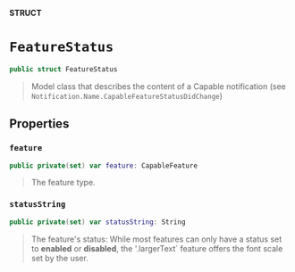 **STRUCT**

# `FeatureStatus`

```swift
public struct FeatureStatus
```

> Model class that describes the content of a Capable notification (see `Notification.Name.CapableFeatureStatusDidChange`)

## Properties
### `feature`

```swift
public private(set) var feature: CapableFeature
```

> The feature type.

### `statusString`

```swift
public private(set) var statusString: String
```

> The feature's status: While most features can only have a status set to **enabled** or **disabled**, the '.largerText` feature offers the font scale set by the user.
